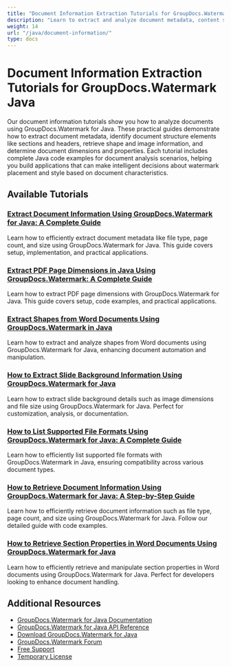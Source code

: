 ```yaml
---
title: "Document Information Extraction Tutorials for GroupDocs.Watermark Java"
description: "Learn to extract and analyze document metadata, content structure, and format information with these GroupDocs.Watermark for Java tutorials."
weight: 14
url: "/java/document-information/"
type: docs
---
```

# Document Information Extraction Tutorials for GroupDocs.Watermark Java

Our document information tutorials show you how to analyze documents using GroupDocs.Watermark for Java. These practical guides demonstrate how to extract document metadata, identify document structure elements like sections and headers, retrieve shape and image information, and determine document dimensions and properties. Each tutorial includes complete Java code examples for document analysis scenarios, helping you build applications that can make intelligent decisions about watermark placement and style based on document characteristics.

## Available Tutorials

### [Extract Document Information Using GroupDocs.Watermark for Java&#58; A Complete Guide](./extract-document-info-groupdocs-watermark-java/)
Learn how to efficiently extract document metadata like file type, page count, and size using GroupDocs.Watermark for Java. This guide covers setup, implementation, and practical applications.

### [Extract PDF Page Dimensions in Java Using GroupDocs.Watermark&#58; A Complete Guide](./get-pdf-page-dimensions-groupdocs-watermark-java/)
Learn how to extract PDF page dimensions with GroupDocs.Watermark for Java. This guide covers setup, code examples, and practical applications.

### [Extract Shapes from Word Documents Using GroupDocs.Watermark in Java](./extract-shapes-word-docs-groupdocs-watermark-java/)
Learn how to extract and analyze shapes from Word documents using GroupDocs.Watermark for Java, enhancing document automation and manipulation.

### [How to Extract Slide Background Information Using GroupDocs.Watermark for Java](./groupdocs-watermark-java-extract-slide-backgrounds/)
Learn how to extract slide background details such as image dimensions and file size using GroupDocs.Watermark for Java. Perfect for customization, analysis, or documentation.

### [How to List Supported File Formats Using GroupDocs.Watermark for Java&#58; A Complete Guide](./groupdocs-watermark-java-list-supported-formats/)
Learn how to efficiently list supported file formats with GroupDocs.Watermark in Java, ensuring compatibility across various document types.

### [How to Retrieve Document Information Using GroupDocs.Watermark for Java&#58; A Step-by-Step Guide](./retrieve-document-info-groupdocs-watermark-java/)
Learn how to efficiently retrieve document information such as file type, page count, and size using GroupDocs.Watermark for Java. Follow our detailed guide with code examples.

### [How to Retrieve Section Properties in Word Documents Using GroupDocs.Watermark for Java](./groupdocs-java-word-section-properties-retrieval/)
Learn how to efficiently retrieve and manipulate section properties in Word documents using GroupDocs.Watermark for Java. Perfect for developers looking to enhance document handling.

## Additional Resources

- [GroupDocs.Watermark for Java Documentation](https://docs.groupdocs.com/watermark/java/)
- [GroupDocs.Watermark for Java API Reference](https://reference.groupdocs.com/watermark/java/)
- [Download GroupDocs.Watermark for Java](https://releases.groupdocs.com/watermark/java/)
- [GroupDocs.Watermark Forum](https://forum.groupdocs.com/c/watermark)
- [Free Support](https://forum.groupdocs.com/)
- [Temporary License](https://purchase.groupdocs.com/temporary-license/)
